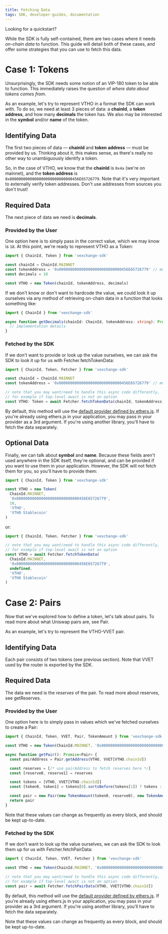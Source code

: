 ```yaml
---
title: Fetching Data
tags: SDK, developer-guides, documentation
---
```


Looking for a <Link to='/docs/v2/javascript-SDK/quick-start'>quickstart</Link>?

While the SDK is fully self-contained, there are two cases where it needs _on-chain data_ to function.
This guide will detail both of these cases, and offer some strategies that you can use to fetch this data.

# Case 1: Tokens

Unsurprisingly, the SDK needs some notion of an VIP-180 token to be able to function. This immediately raises the question of _where data about tokens comes from_.

As an example, let's try to represent VTHO in a format the SDK can work with. To do so, we need at least 3 pieces of data: a **chainId**, a **token address**, and how many **decimals** the token has. We also may be interested in the **symbol** and/or **name** of the token.

## Identifying Data

The first two pieces of data — **chainId** and **token address** — must be provided by us. Thinking about it, this makes sense, as there's really no other way to unambiguously identify a token.

So, in the case of VTHO, we know that the **chainId** is `0x4a` (we're on mainnet), and the **token address** is `0x0000000000000000000000000000456E65726779`. Note that it's very important to externally verify token addresses. Don't use addresses from sources you don't trust!

## Required Data

The next piece of data we need is **decimals**.

### Provided by the User

One option here is to simply pass in the correct value, which we may know is `18`. At this point, we're ready to represent VTHO as a <Link to='/docs/v2/SDK/token'>Token</Link>:

```typescript
import { ChainId, Token } from 'vexchange-sdk'

const chainId = ChainId.MAINNET
const tokenAddress = '0x0000000000000000000000000000456E65726779' // must be checksummed
const decimals = 18

const VTHO = new Token(chainId, tokenAddress, decimals)
```

If we don't know or don't want to hardcode the value, we could look it up ourselves via any method of retrieving on-chain data in a function that looks something like:

```typescript
import { ChainId } from 'vexchange-sdk'

async function getDecimals(chainId: ChainId, tokenAddress: string): Promise<number> {
  // implementation details
}
```

### Fetched by the SDK

If we don't want to provide or look up the value ourselves, we can ask the SDK to look it up for us with <Link to='/docs/v2/SDK/fetcher#fetchtokendata'>Fetcher.fetchTokenData</Link>:

```typescript
import { ChainId, Token, Fetcher } from 'vexchange-sdk'

const chainId = ChainId.MAINNET
const tokenAddress = '0x0000000000000000000000000000456E65726779' // must be checksummed

// note that you may want/need to handle this async code differently,
// for example if top-level await is not an option
const VTHO: Token = await Fetcher.fetchTokenData(chainId, tokenAddress)
```

By default, this method will use the [default provider defined by ethers.js](https://docs.ethers.io/v5/api/providers/#providers-getDefaultProvider). 
If you're already using ethers.js in your application, you may pass in your provider as a 3rd argument.
If you're using another library, you'll have to fetch the data separately.

## Optional Data

Finally, we can talk about **symbol** and **name**. Because these fields aren't used anywhere in the SDK itself, they're optional, and can be provided if you want to use them in your application. However, the SDK will not fetch them for you, so you'll have to provide them:

```typescript
import { ChainId, Token } from 'vexchange-sdk'

const VTHO = new Token(
  ChainId.MAINNET,
  '0x0000000000000000000000000000456E65726779',
  18,
  'VTHO',
  'VTHO Stablecoin'
)
```

or:

```typescript
import { ChainId, Token, Fetcher } from 'vexchange-sdk'

// note that you may want/need to handle this async code differently,
// for example if top-level await is not an option
const VTHO = await Fetcher.fetchTokenData(
  ChainId.MAINNET,
  '0x0000000000000000000000000000456E65726779',
  undefined,
  'VTHO',
  'VTHO Stablecoin'
)
```

# Case 2: Pairs

Now that we've explored how to define a token, let's talk about pairs. To read more about what Uniswap pairs are, see <Link to='/docs/v2/smart-contracts/pair'>Pair</Link>.

As an example, let's try to represent the VTHO-VVET pair.

## Identifying Data

Each pair consists of two tokens (see previous section). Note that VVET used by the router is <Link to='/docs/v2/SDK/other-exports/#VVET'>exported by the SDK</Link>.

## Required Data

The data we need is the _reserves_ of the pair. To read more about reserves, see <Link to='/docs/v2/smart-contracts/pair#getreserves'>getReserves</Link>.

### Provided by the User

One option here is to simply pass in values which we've fetched ourselves to create a <Link to='/docs/v2/SDK/pair'>Pair</Link>:

```typescript
import { ChainId, Token, VVET, Pair, TokenAmount } from 'vexchange-sdk'

const VTHO = new Token(ChainId.MAINNET, '0x0000000000000000000000000000456E65726779', 18)

async function getPair(): Promise<Pair> {
  const pairAddress = Pair.getAddress(VTHO, VVET[VTHO.chainId])

  const reserves = [/* use pairAddress to fetch reserves here */]
  const [reserve0, reserve1] = reserves

  const tokens = [VTHO, VVET[VTHO.chainId]]
  const [token0, token1] = tokens[0].sortsBefore(tokens[1]) ? tokens : [tokens[1], tokens[0]]

  const pair = new Pair(new TokenAmount(token0, reserve0), new TokenAmount(token1, reserve1))
  return pair
}
```

Note that these values can change as frequently as every block, and should be kept up-to-date.

### Fetched by the SDK

If we don't want to look up the value ourselves, we can ask the SDK to look them up for us with <Link to='/docs/v2/SDK/fetcher#fetchpairdata'>Fetcher.fetchPairData</Link>:

```typescript
import { ChainId, Token, VVET, Fetcher } from 'vexchange-sdk'

const VTHO = new Token(ChainId.MAINNET, '0x0000000000000000000000000000456E65726779', 18)

// note that you may want/need to handle this async code differently,
// for example if top-level await is not an option
const pair = await Fetcher.fetchPairData(VTHO, VVET[VTHO.chainId])
```

By default, this method will use the [default provider defined by ethers.js](https://docs.ethers.io/v5/api/providers/#providers-getDefaultProvider). If you're already using ethers.js in your application, you may pass in your provider as a 3rd argument. If you're using another library, you'll have to fetch the data separately.

Note that these values can change as frequently as every block, and should be kept up-to-date.
